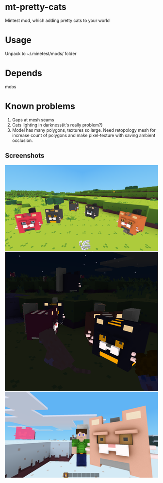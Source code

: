 # mt-pretty-cats
Mintest mod, which adding pretty cats to your world

# Usage
Unpack to ~/.minetest/mods/ folder

# Depends
mobs

# Known problems
1. Gaps at mesh seams
2. Cats lighting in darkness(it's really problem?)
3. Model has many polygons, textures so large. Need retopology mesh for increase count of polygons and make pixel-texture with saving ambient occlusion.

## Screenshots
![Cats](./screenshots/1.png "Cats")
![Cats in darkness](./screenshots/2.png "Cats in darkess")
![Big pussy](./screenshots/3.png "Big pussy")

